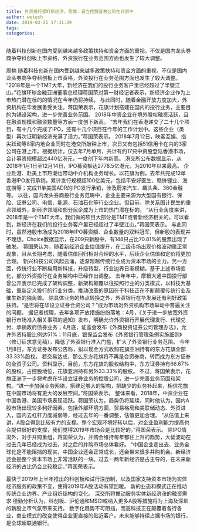 ```yaml
---
title: 外资投行紧盯新经济，花旗：设立控股证券公司在计划中
author: wetech
date: 2019-02-21 17:31:29
tags: 
categories: 
---
```

随着科技创新在国内受到越来越多政策扶持和资金方面的重视，不仅是国内龙头券商争夺科创板上市资格，外资投行在业务范围方面也发生了较大调整。
<!-- more -->
周楠
随着科技创新在国内受到越来越多政策扶持和资金方面的重视，不仅是国内龙头券商争夺科创板上市资格，外资投行在业务范围方面也发生了较大调整。
“2018年是一个TMT大年，新经济在我们的投行业务客户里已经超过了半壁江山。”花旗环球金融亚洲董事总经理蒋国荣对第一财经记者表示，新经济企业作为上市热门潜在标的的情况在今年仍将持续。
与此同时，随着金融开放力度加大，外资机构在华发展备受关注。蒋国荣表示，花旗计划搭建在国内的投行业务，主要目的为铺设架构，进一步完善业务范围。
2018年中资企业在境外股权融资活跃，且在融资规模和融资数量等方面一度创下新高。
“去年我们在香港递交了二十几个项目，有十几个完成了IPO，还有十几个项目在今年的工作计划中。这些企业（类型）再次证明新经济充满了活力。”蒋国荣表示。
2018年7月12日，映客互娱、指尖跃动等8家内地企业同时在港交所敲钟上市，次日又有包括51信用卡在内的3家公司在港上市。根据统计，仅去年7月单月，共计有约17只中资股登陆香港市场，合计募资规模超过440亿港元，一度创下年内新高。
港交所公布数据显示，从2018年1月1日至12月14日，IPO募资额达2778.5亿港元，为2010年以来最高。
企业赴港、赴美上市热潮也带动中介机构业务增长。以花旗为例，去年共完成12单香港IPO发行承销，累计发行规模超100亿美元，包括平安好医生、赣锋锂业、海底捞等；完成11单美国ADR的IPO发行承销，涉及蔚来汽车、趣头条、360金融等。
以往，国内龙头券商投行业务范畴中，企业主要来源为大型国有银行、保险、证券公司、电信、能源、石油石化等行业企业。但目前，除关系国计民生的重点领域外，新经济领域和部分民企成为上市的热门潜在标的。
“从行业角度来讲，2018年是一个TMT大年，我们做的项目大部分是TMT或者新经济相关的。可以看到，新经济在我们的投行业务客户里已经超过了半壁江山。”蒋国荣表示。
与此同时，虽然港股市场成为2018年IPO募资额、企业数量的双料冠军，但新股的表现并不理想。Choice数据显示，在209只新股中，有148只占比70.81%的股票出现了破发。
蒋国荣认为，随着新经济企业估值提升，在二级市场出现价格波动属正常现象，且从长期考虑，随着估值回归相对合理的水平，后续企业估值和定价将更加合理。
新兴科技公司风起云涌，逐渐超越传统行业成为资本市场的主力。另一方面，传统行业不断启用新科技，升级转型，行业边界日渐模糊。基于上述市场变化，部分外资投行在业务架构中已经作出调整。
去年年中，摩根大通中国投行部曾公开表示已完成了架构调整，新架构颠覆以往按照行业的分类模式，以科技为基础，重新定义投行的行业分类。推动改革的原因在于科技正在不断颠覆传统行业及催生新的独角兽。
除具体业务的热点转换之外，外资银行在华发展还有利好政策扶持。“是否将在华设立证券合资公司？”成为市场对外资机构市场举动中普遍关注的问题。
据记者梳理，去年各项开放措施纷纷落地：4月，《关于进一步放宽外资银行市场准入相关事项的通知》发布，明确允许外资银行开展代理发行、代理兑付、承销政府债券业务；4月底，证监会发布《外商投资证券公司管理办法》，允许外资持股比例达51%；11月底，银保监会发布《外资银行管理条例实施细则》（修订征求意见稿），降低了外资银行准入门槛，扩大了外资银行业务范围。
今年1月8日，东方证券发布公告称，拟以现金方式收购花旗亚洲持有的东方花旗全部33.33%股权。
若交易达成，那么东方花旗将不再是合资券商，转而成为东方证券的全资子公司。资料显示，目前，东方花旗的股权结构中，东方证券持有66.67%的股权，占控股地位，花旗亚洲持有另外33.33%的股权。
不过，蒋国荣表示，花旗亚洲下一步将考虑在华设立证券业务的控股公司，进一步完善业务范围和架构。“进一步加强业务网络，搭建足够大的架构，把缺少的业务补起来，相信花旗在中国市场将有更大的发展空间。”蒋国荣表示。
整体来看，2018年，中资企业在中国香港、美国市场表现活跃。蒋国荣认为，趋势仍将延续，同时他认为，国内A股市场出现较多利好因素，包括外部环境方面，贸易格局和美联储动态、外资进入，国内去杠杆力度减弱等，经过去年的一番调整，估值更加合理。
“从估值上来讲，A股会得到比较有力的支撑。整个宏观环境好转以后，对企业盈利能力提高也会提供很好的支撑，我们觉得2019年市场会是比较好的。”蒋国荣表示。
除IPO情况外，对于并购重组，蒋国荣认为，并购会维持每年都往上升的趋势，大幅波动在过去几年已经成为过去，对之后的并购市场总体看好。
“中国企业走出去、业务全球化是不能阻挡的现实，中国企业还会正常成长，还会带来很多并购机会。新经济还会是整个资本市场上非常活跃的一块。过去一两年新经济是占主导的，在未来新经济的占比仍会比较稳定。”蒋国荣表示。
 
 
最快于2019年上半年推出的科创板和试行注册制，以及国家支持资本市场为实体经济服务的政策不变，使得2019年A股活动有望回暖。
新的业态和模式正在推动传统企业边界、产业组织结构的变化。
深交所将推动服务实体新经济涨的融资需求
德勤分析认为，科创板、沪伦通和MSCI或纳入更多A股等措施将为上海及深圳的新股上市气氛带来支持。
数字化趋势不可阻挡，而高科技正在颠覆着各行各业，商业模式的改变使得企业更直接的贴近客户。未来能够持续占据市场的银行，是全球超联通银行。
